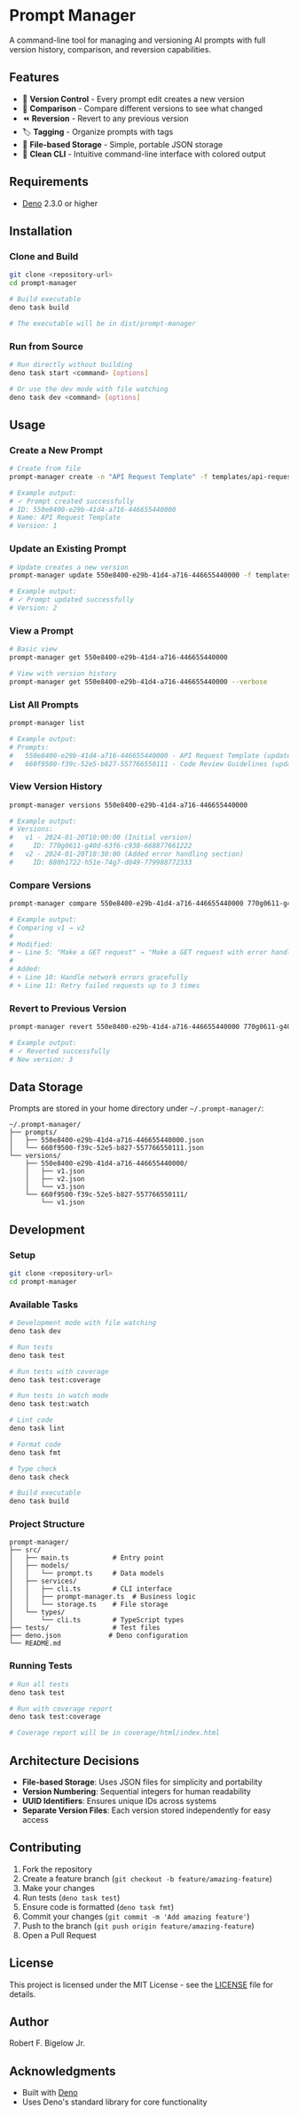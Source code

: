 # Prompt Manager

A command-line tool for managing and versioning AI prompts with full version history, comparison, and reversion capabilities.

## Features

- 📝 **Version Control** - Every prompt edit creates a new version
- 🔄 **Comparison** - Compare different versions to see what changed
- ⏪ **Reversion** - Revert to any previous version
- 🏷️ **Tagging** - Organize prompts with tags
- 📁 **File-based Storage** - Simple, portable JSON storage
- 🎨 **Clean CLI** - Intuitive command-line interface with colored output

## Requirements

- [Deno](https://deno.land/) 2.3.0 or higher

## Installation

### Clone and Build

```bash
git clone <repository-url>
cd prompt-manager

# Build executable
deno task build

# The executable will be in dist/prompt-manager
```

### Run from Source

```bash
# Run directly without building
deno task start <command> [options]

# Or use the dev mode with file watching
deno task dev <command> [options]
```

## Usage

### Create a New Prompt

```bash
# Create from file
prompt-manager create -n "API Request Template" -f templates/api-request.txt

# Example output:
# ✓ Prompt created successfully
# ID: 550e8400-e29b-41d4-a716-446655440000
# Name: API Request Template
# Version: 1
```

### Update an Existing Prompt

```bash
# Update creates a new version
prompt-manager update 550e8400-e29b-41d4-a716-446655440000 -f templates/api-request-v2.txt

# Example output:
# ✓ Prompt updated successfully
# Version: 2
```

### View a Prompt

```bash
# Basic view
prompt-manager get 550e8400-e29b-41d4-a716-446655440000

# View with version history
prompt-manager get 550e8400-e29b-41d4-a716-446655440000 --verbose
```

### List All Prompts

```bash
prompt-manager list

# Example output:
# Prompts:
#   550e8400-e29b-41d4-a716-446655440000 - API Request Template (updated: 2024-01-20T10:30:00)
#   660f9500-f39c-52e5-b827-557766550111 - Code Review Guidelines (updated: 2024-01-19T15:45:00)
```

### View Version History

```bash
prompt-manager versions 550e8400-e29b-41d4-a716-446655440000

# Example output:
# Versions:
#   v1 - 2024-01-20T10:00:00 (Initial version)
#     ID: 770g0611-g40d-63f6-c938-668877661222
#   v2 - 2024-01-20T10:30:00 (Added error handling section)
#     ID: 880h1722-h51e-74g7-d049-779988772333
```

### Compare Versions

```bash
prompt-manager compare 550e8400-e29b-41d4-a716-446655440000 770g0611-g40d-63f6-c938-668877661222 880h1722-h51e-74g7-d049-779988772333

# Example output:
# Comparing v1 → v2
#
# Modified:
# ~ Line 5: "Make a GET request" → "Make a GET request with error handling"
#
# Added:
# + Line 10: Handle network errors gracefully
# + Line 11: Retry failed requests up to 3 times
```

### Revert to Previous Version

```bash
prompt-manager revert 550e8400-e29b-41d4-a716-446655440000 770g0611-g40d-63f6-c938-668877661222

# Example output:
# ✓ Reverted successfully
# New version: 3
```

## Data Storage

Prompts are stored in your home directory under `~/.prompt-manager/`:

```
~/.prompt-manager/
├── prompts/
│   ├── 550e8400-e29b-41d4-a716-446655440000.json
│   └── 660f9500-f39c-52e5-b827-557766550111.json
└── versions/
    ├── 550e8400-e29b-41d4-a716-446655440000/
    │   ├── v1.json
    │   ├── v2.json
    │   └── v3.json
    └── 660f9500-f39c-52e5-b827-557766550111/
        └── v1.json
```

## Development

### Setup

```bash
git clone <repository-url>
cd prompt-manager
```

### Available Tasks

```bash
# Development mode with file watching
deno task dev

# Run tests
deno task test

# Run tests with coverage
deno task test:coverage

# Run tests in watch mode
deno task test:watch

# Lint code
deno task lint

# Format code
deno task fmt

# Type check
deno task check

# Build executable
deno task build
```

### Project Structure

```
prompt-manager/
├── src/
│   ├── main.ts           # Entry point
│   ├── models/
│   │   └── prompt.ts     # Data models
│   ├── services/
│   │   ├── cli.ts        # CLI interface
│   │   ├── prompt-manager.ts  # Business logic
│   │   └── storage.ts    # File storage
│   └── types/
│       └── cli.ts        # TypeScript types
├── tests/                # Test files
├── deno.json            # Deno configuration
└── README.md
```

### Running Tests

```bash
# Run all tests
deno task test

# Run with coverage report
deno task test:coverage

# Coverage report will be in coverage/html/index.html
```

## Architecture Decisions

- **File-based Storage**: Uses JSON files for simplicity and portability
- **Version Numbering**: Sequential integers for human readability
- **UUID Identifiers**: Ensures unique IDs across systems
- **Separate Version Files**: Each version stored independently for easy access

## Contributing

1. Fork the repository
2. Create a feature branch (`git checkout -b feature/amazing-feature`)
3. Make your changes
4. Run tests (`deno task test`)
5. Ensure code is formatted (`deno task fmt`)
6. Commit your changes (`git commit -m 'Add amazing feature'`)
7. Push to the branch (`git push origin feature/amazing-feature`)
8. Open a Pull Request

## License

This project is licensed under the MIT License - see the [LICENSE](LICENSE) file for details.

## Author

Robert F. Bigelow Jr.

## Acknowledgments

- Built with [Deno](https://deno.land/)
- Uses Deno's standard library for core functionality
